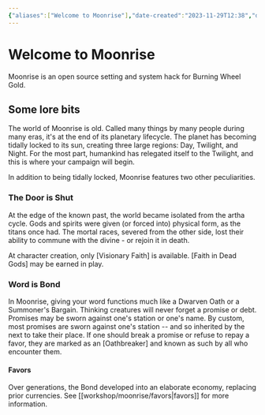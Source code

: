 ```yaml
---
{"aliases":["Welcome to Moonrise"],"date-created":"2023-11-29T12:38","date-modified":"2023-12-08T10:09","dg-publish":true,"tags":["moonrise"],"title":"Welcome to Moonrise","dg-path":"moonrise/welcome.md","permalink":"/moonrise/welcome/","dgPassFrontmatter":true,"updated":"2023-12-08T10:09"}
---
```



# Welcome to Moonrise

Moonrise is an open source setting and system hack for Burning Wheel Gold.

## Some lore bits

The world of Moonrise is old. Called many things by many people during many eras, it's at the end of its planetary lifecycle. The planet has becoming tidally locked to its sun, creating three large regions: Day, Twilight, and Night. For the most part, humankind has relegated itself to the Twilight, and this is where your campaign will begin.

In addition to being tidally locked, Moonrise features two other peculiarities.

### The Door is Shut

At the edge of the known past, the world became isolated from the artha cycle. Gods and spirits were given (or forced into) physical form, as the titans once had. The mortal races, severed from the other side, lost their ability to commune with the divine - or rejoin it in death.

At character creation, only [Visionary Faith] is available. [Faith in Dead Gods] may be earned in play. 

### Word is Bond

In Moonrise, giving your word functions much like a Dwarven Oath or a Summoner's Bargain. Thinking creatures will never forget a promise or debt. Promises may be sworn against one's station or one's name. By custom, most promises are sworn against one's station -- and so inherited by the next to take their place. If one should break a promise or refuse to repay a favor, they are marked as an [Oathbreaker] and known as such by all who encounter them.

#### Favors

Over generations, the Bond developed into an elaborate economy, replacing prior currencies. See [[workshop/moonrise/favors\|favors]] for more information.
